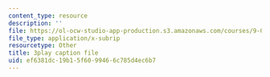 ```yaml
---
content_type: resource
description: ''
file: https://ol-ocw-studio-app-production.s3.amazonaws.com/courses/9-00sc-introduction-to-psychology-fall-2011/ef6381dc19b15f6099466c785d4ec6b7_SBrCPDC21f4.vtt
file_type: application/x-subrip
resourcetype: Other
title: 3play caption file
uid: ef6381dc-19b1-5f60-9946-6c785d4ec6b7
---
```

